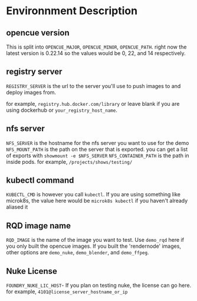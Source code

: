# Environnment Description

## opencue version

This is split into `OPENCUE_MAJOR`, `OPENCUE_MINOR`, `OPENCUE_PATH`. right now the latest version is 0.22.14 so the values would be 0, 22, and 14 respectively.

## registry server

`REGISTRY_SERVER` is the url to the server you'll use to push images to and deploy images from.

for example, `registry.hub.docker.com/library` or leave blank if you are using dockerhub or `your_registry_host_name`.


## nfs server

`NFS_SERVER` is the hostname for the nfs server you want to use for the demo
`NFS_MOUNT_PATH` is the path on the server that is exported. you can get a list of exports with `showmount -e $NFS_SERVER`
`NFS_CONTAINER_PATH` is the path in inside pods. for example, `/projects/shows/testing/`

## kubectl command
    
`KUBECTL_CMD` is however you call `kubectl`. If you are using something like microk8s, the value here would be `microk8s kubectl` if you haven't already aliased it

## RQD image name

`RQD_IMAGE` is the name of the image you want to test. Use `demo_rqd` here if you only built the opencue images. If you built the 'rendernode' images, other options are `demo_nuke`, `demo_blender`, and `demo_ffpeg`.

## Nuke License

`FOUNDRY_NUKE_LIC_HOST`- If you plan on testing nuke, the license can go here. for example, `4101@license_server_hostname_or_ip`